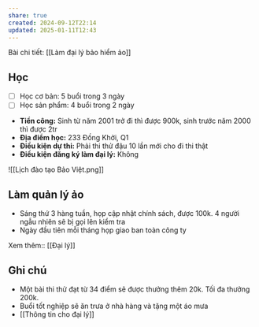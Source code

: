 ```yaml
---
share: true
created: 2024-09-12T22:14
updated: 2025-01-11T12:43
---
```

Bài chi tiết: [[Làm đại lý bảo hiểm ảo]]
## Học 
- [ ] Học cơ bản: 5 buổi trong 3 ngày
- [ ] Học sản phẩm: 4 buổi trong 2 ngày

- **Tiền công:** Sinh từ năm 2001 trở đi thì được 900k, sinh trước năm 2000 thì được 2tr
- **Địa điểm học:** 233 Đồng Khởi, Q1
- **Điều kiện dự thi:** Phải thi thử đậu 10 lần mới cho đi thi thật
- **Điều kiện đăng ký làm đại lý:** Không

![[Lịch đào tạo Bảo Việt.png]]
## Làm quản lý ảo
- Sáng thứ 3 hàng tuần, họp cập nhật chính sách, được 100k. 4 người ngẫu nhiên sẽ bị gọi lên kiểm tra
- Ngày đầu tiên mỗi tháng họp giao ban toàn công ty

Xem thêm:: [[Đại lý]]
## Ghi chú
- Một bài thi thử đạt từ 34 điểm sẽ được thưởng thêm 20k. Tối đa thưởng 200k.
- Buổi tốt nghiệp sẽ ăn trưa ở nhà hàng và tặng một áo mưa
- [[Thông tin cho đại lý]]
